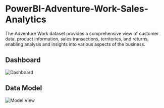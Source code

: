 # PowerBI-Adventure-Work-Sales-Analytics
The Adventure Work dataset provides a comprehensive view of customer data, product information, sales transactions, territories, and returns, enabling analysis and insights into various aspects of the business.
## Dashboard
![Dashboard](https://github.com/Abhijeet8911/PowerBI-Adventure-Work-Sales-Analytics/assets/88017168/61e325e8-85f4-4a63-8756-f89d13f8dcfb)
## Data Model
![Model View](https://github.com/Abhijeet8911/PowerBI-Adventure-Work-Sales-Analytics/assets/88017168/ed2b27e6-fdf3-426f-97a6-fb6b7da5db73)
